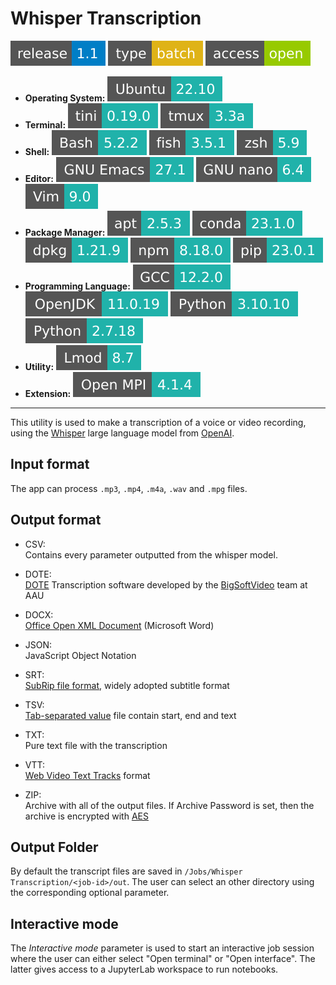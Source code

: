 # Whisper Transcription

[![](badges/release-1.1-blue.svg)](https://cloud.sdu.dk/app/jobs/create?app=whispertranscription&version=1.1)
![type](badges/type-batch-yellow.svg)
![access](badges/access-open-green.svg)

- **Operating System:** ![](./badges/Ubuntu-22.10-lightseagreen.svg)
- **Terminal:** ![](./badges/tini-0.19.0-lightseagreen.svg) ![](./badges/tmux-3.3a-lightseagreen.svg)
- **Shell:** ![](./badges/bash-5.2.2-lightseagreen.svg) ![](./badges/fish-3.5.1-lightseagreen.svg) ![](./badges/zsh-5.9-lightseagreen.svg)
- **Editor:** ![](./badges/emacs-27.1-lightseagreen.svg) ![](./badges/nano-6.4-lightseagreen.svg) ![](./badges/vim-9.0-lightseagreen.svg)
- **Package Manager:** ![](./badges/apt-2.5.3-lightseagreen.svg) ![](./badges/conda-23.1.0-lightseagreen.svg) ![](./badges/dpkg-1.21.9-lightseagreen.svg) ![](./badges/npm-8.18.0-lightseagreen.svg) ![](./badges/pip-23.0.1-lightseagreen.svg)
- **Programming Language:** ![](./badges/GCC-12.2.0-lightseagreen.svg) ![](./badges/OpenJDK-11.0.19-lightseagreen.svg) ![](./badges/Python-3.10.10-lightseagreen.svg) ![](./badges/Python-2.7.18-lightseagreen.svg)
- **Utility:** ![](./badges/Lmod-8.7-lightseagreen.svg)
- **Extension:** ![](./badges/OpenMPI-4.1.4-lightseagreen.svg)

---

This utility is used to make a transcription of a voice or video recording, using the
[Whisper](https://openai.com/research/whisper) large language model from [OpenAI](http://openai.com/).

## Input format

The app can process `.mp3`, `.mp4`, `.m4a`, `.wav` and `.mpg` files.

## Output format

- CSV: \
  Contains every parameter outputted from the whisper model.

- DOTE: \
  [DOTE](https://www.dote.aau.dk/) Transcription software developed by the [BigSoftVideo](https://www.dote.aau.dk/about) team at AAU

- DOCX: \
  [Office Open XML Document](https://en.wikipedia.org/wiki/Office_Open_XML_file_formats) (Microsoft Word)

- JSON: \
  JavaScript Object Notation

- SRT: \
  [SubRip file format](https://en.wikipedia.org/wiki/.srt), widely adopted subtitle format

- TSV: \
  [Tab-separated value](https://en.wikipedia.org/wiki/Tab-separated_values) file contain start, end and text

- TXT: \
  Pure text file with the transcription

- VTT: \
  [Web Video Text Tracks](https://en.wikipedia.org/wiki/WebVTT) format

- ZIP: \
  Archive with all of the output files. If Archive Password is set, then the archive is encrypted with [AES](https://en.wikipedia.org/wiki/Advanced_Encryption_Standard)

## Output Folder

By default the transcript files are saved in `/Jobs/Whisper Transcription/<job-id>/out`. The user can select an other directory using the corresponding optional parameter.

## Interactive mode

The _Interactive mode_ parameter is used to start an interactive job session where the user can either select "Open terminal" or "Open interface". The latter gives access to a JupyterLab workspace to run notebooks.
